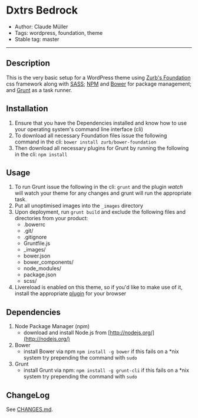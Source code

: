 # Dxtrs Bedrock

* Author: Claude Müller
* Tags: wordpress, foundation, theme
* Stable tag: master

---

## Description

This is the very basic setup for a WordPress theme using [Zurb's Foundation](http://foundation.zurb.com/) css framework along with [SASS](http://sass-lang.com/); [NPM](https://www.npmjs.org/) and [Bower](http://bower.io/) for package management; and [Grunt](http://gruntjs.com/) as a task runner.


## Installation

1. Ensure that you have the Dependencies installed and know how to use your operating system's command line interface (cli)
2. To download all necessary Foundation files issue the following command in the cli: `bower install zurb/bower-foundation`
3. Then download all necessary plugins for Grunt by running the following in the cli: `npm install`


## Usage

1. To run Grunt issue the following in the cli: `grunt` and the plugin _watch_ will watch your theme for any changes and grunt will run the appropriate task.
2. Put all unoptimised images into the `_images` directory
3. Upon deployment, run `grunt build` and exclude the following files and directories from your product:
    - .bowerrc
    - .git/
    - .gitignore
    - Gruntfile.js
    - \_images/
    - bower.json
    - bower\_components/
    - node\_modules/
    - package.json
    - scss/
4. Livereload is enabled on this theme, so if you'd like to make use of it, install the appropriate [plugin](http://feedback.livereload.com/knowledgebase/articles/86242-how-do-i-install-and-use-the-browser-extensions-) for your browser


## Dependencies

1. Node Package Manager (npm)
    - download and install Node.js from [http://nodejs.org/](http://nodejs.org/)
2. Bower
    - install Bower via npm `npm install -g bower` if this fails on a \*nix system try prepending the command with `sudo`
3. Grunt
    - install Grunt via npm: `npm install -g grunt-cli` if this fails on a \*nix system try prepending the command with `sudo`


## ChangeLog

See [CHANGES.md](CHANGES.md).

